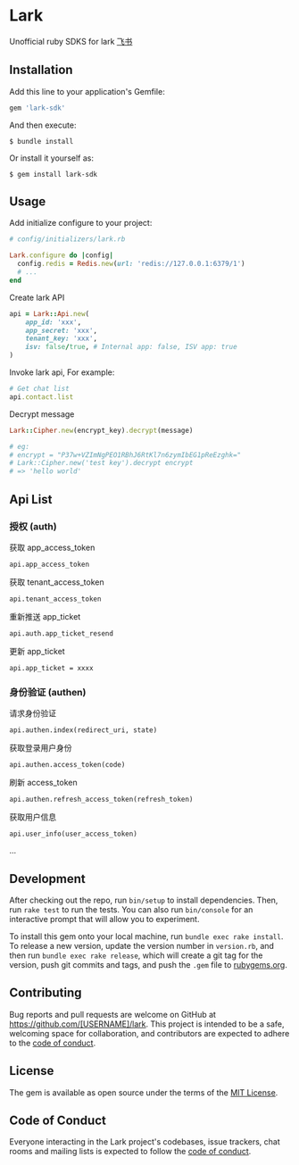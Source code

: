# Lark

Unofficial ruby SDKS for lark [飞书](https://www.feishu.cn/)

## Installation

Add this line to your application's Gemfile:

```ruby
gem 'lark-sdk'
```

And then execute:

	$ bundle install

Or install it yourself as:

	$ gem install lark-sdk


## Usage

Add initialize configure to your project:

```ruby
# config/initializers/lark.rb

Lark.configure do |config|
  config.redis = Redis.new(url: 'redis://127.0.0.1:6379/1')
  # ...
end
```

Create lark API

```ruby
api = Lark::Api.new(
	app_id: 'xxx',
	app_secret: 'xxx',
	tenant_key: 'xxx',
	isv: false/true, # Internal app: false, ISV app: true
)
```

Invoke lark api, For example:

```ruby
# Get chat list
api.contact.list
```

Decrypt message

```ruby
Lark::Cipher.new(encrypt_key).decrypt(message)

# eg:
# encrypt = "P37w+VZImNgPEO1RBhJ6RtKl7n6zymIbEG1pReEzghk="
# Lark::Cipher.new('test key').decrypt encrypt
# => 'hello world'
```

## Api List

### 授权 (auth)

获取 app_access_token

	api.app_access_token

获取 tenant_access_token

	api.tenant_access_token

重新推送 app_ticket

	api.auth.app_ticket_resend

更新 app_ticket

	api.app_ticket = xxxx

### 身份验证 (authen)

请求身份验证

	api.authen.index(redirect_uri, state)

获取登录用户身份

	api.authen.access_token(code)

刷新 access_token

	api.authen.refresh_access_token(refresh_token)

获取用户信息

	api.user_info(user_access_token)


...


## Development

After checking out the repo, run `bin/setup` to install dependencies. Then, run `rake test` to run the tests. You can also run `bin/console` for an interactive prompt that will allow you to experiment.

To install this gem onto your local machine, run `bundle exec rake install`. To release a new version, update the version number in `version.rb`, and then run `bundle exec rake release`, which will create a git tag for the version, push git commits and tags, and push the `.gem` file to [rubygems.org](https://rubygems.org).

## Contributing

Bug reports and pull requests are welcome on GitHub at https://github.com/[USERNAME]/lark. This project is intended to be a safe, welcoming space for collaboration, and contributors are expected to adhere to the [code of conduct](https://github.com/[USERNAME]/lark/blob/master/CODE_OF_CONDUCT.md).


## License

The gem is available as open source under the terms of the [MIT License](https://opensource.org/licenses/MIT).

## Code of Conduct

Everyone interacting in the Lark project's codebases, issue trackers, chat rooms and mailing lists is expected to follow the [code of conduct](https://github.com/[USERNAME]/lark/blob/master/CODE_OF_CONDUCT.md).
